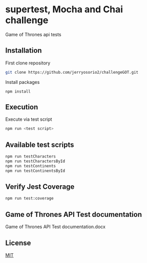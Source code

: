 # supertest, Mocha and Chai challenge 

Game of Thrones api tests

## Installation

First clone repository

```bash
git clone https://github.com/jerryosorio2/challengeGOT.git
```

Install packages

```
npm install
```

## Execution

Execute via test script

```bash
npm run <test script>
```

## Available test scripts 

```bash
npm run testCharacters
npm run testCharactersById
npm run testContinents
npm run testContinentsById
```

## Verify Jest Coverage

```bash
npm run test:coverage 
```

## Game of Thrones API Test documentation

Game of Thrones API Test documentation.docx

## License

[MIT](https://choosealicense.com/licenses/mit/)
